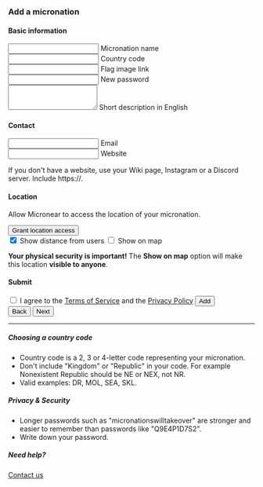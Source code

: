 <section id="add">
  <h3>Add a micronation</h3>
    <form id="add__form" data-steps="3" action="#">
      <div class="form_step shown" data-step="0">
        <h4>Basic information</h4>
        <div class="mdl-textfield mdl-js-textfield mdl-textfield--floating-label">
          <input class="mdl-textfield__input" type="text" maxlength="256" id="add__mname" required="true" />
          <label class="mdl-textfield__label" for="add__mname">Micronation name</label>
        </div>
        <div class="mdl-textfield mdl-js-textfield mdl-textfield--floating-label">
            <input class="mdl-textfield__input uppercase" type="text" maxlength="4" id="add__code" required="true" autocomplete="country"/>
            <label class="mdl-textfield__label" for="add__code">Country code</label>
        </div>
        <div class="mdl-textfield mdl-js-textfield mdl-textfield--floating-label">
          <input class="mdl-textfield__input" type="url" maxlength="256" id="add__mflag" autocomplete="url" />
          <label class="mdl-textfield__label" for="add__mflag">Flag image link</label>
        </div>
        <div class="mdl-textfield mdl-js-textfield mdl-textfield--floating-label">
          <input class="mdl-textfield__input" type="password" maxlength="256" id="add__password" minlength="8" required="true" autocomplete="new-password" />
          <label class="mdl-textfield__label" for="add__password">New password</label>
        </div>
        <div class="mdl-textfield mdl-js-textfield">
          <textarea class="mdl-textfield__input" type="text" rows="3" id="add__description" maxlength="1000"></textarea>
          <label class="mdl-textfield__label" for="add__description">Short description in English</label>
        </div>
      </div>
      <div class="form_step" data-step="1">
        <h4>Contact</h4>
        <div class="mdl-textfield mdl-js-textfield mdl-textfield--floating-label">
          <input class="mdl-textfield__input" type="email" id="add__email" autocomplete="email" />
          <label class="mdl-textfield__label" for="add__email">Email</label>
        </div>
        <div class="mdl-textfield mdl-js-textfield mdl-textfield--floating-label">
          <input class="mdl-textfield__input" type="url" maxlength="256" id="add__mwebsite" autocomplete="url" />
          <label class="mdl-textfield__label" for="add__mwebsite">Website</label>
        </div>
        <p>If you don't have a website, use your Wiki page, Instagram or a Discord server. Include https://.</p>
      </div>
      <div class="form_step" data-step="2">
        <h4>Location</h4>
        <div id="location_notice">
          <p>Allow Micronear to access the location of your micronation.</p>
          <button id="location_button" class="mdl-button mdl-js-button mdl-button--raised mdl-js-ripple-effect mdl-button--accent">
            Grant location access
          </button>
        </div>
        <input type="hidden" id="add__location">
        <label class="mdl-switch mdl-js-switch mdl-js-ripple-effect" for="add__distance">
          <input type="checkbox" id="add__distance" class="mdl-switch__input" checked="" />
          <span class="mdl-switch__label">Show distance from users</span>
        </label>
          <label class="mdl-switch mdl-js-switch mdl-js-ripple-effect" for="add__coordinates">
          <input type="checkbox" id="add__coordinates" class="mdl-switch__input" />
          <span class="mdl-switch__label">Show on map</span>
        </label>
        <p id="locationprivacywarning" class="hidden">
          <strong>Your physical security is important!</strong>
          The <strong>Show on map</strong> option will make this location <strong>visible to anyone</strong>. <br>
        </p>
      </div>
      <div class="form_step" data-step="3">
        <h4>Submit</h4>
        <label class="mdl-checkbox mdl-js-checkbox mdl-js-ripple-effect" for="add__terms">
          <input type="checkbox" id="add__terms" class="mdl-checkbox__input" />
          <span class="mdl-checkbox__label">I agree to the <a href="/terms">Terms of Service</a> and the <a href="/privacy">Privacy Policy</a></span>
        </label>
        <button class="mdl-button mdl-js-button mdl-button--raised mdl-js-ripple-effect mdl-button--accent" id="add__buy">
          Add
        </button>
      </div>
      <div class="form_controls">
        <button id="form_back" class="mdl-button mdl-js-button mdl-js-ripple-effect">
          Back
        </button>
        <button id="form_next" class="mdl-button mdl-js-button mdl-button--accent mdl-button--raised mdl-js-ripple-effect">
          Next
        </button>
      </div>
    </form>
</section>
<hr>
<section id="tips">
  <h5>Choosing a country code</h5>
  <ul>
    <li>Country code is a 2, 3 or 4-letter code representing your micronation.</li>
    <li>Don't include "Kingdom" or "Republic" in your code. For example Nonexistent Republic should be NE or NEX, not NR.</li>
    <li>Valid examples: DR, MOL, SEA, SKL.</li>
  </ul>
  <h5>Privacy & Security</h5>
  <ul>
    <li>Longer passwords such as "micronationswilltakeover" are stronger and easier to remember than passwords like "Q9E4P1D7S2".</li>
    <li>Write down your password.</li>
  </ul>
  <h5>Need help?</h5>
  <a href="/about" class="mdl-button mdl-js-button mdl-button--accent mdl-button--raised mdl-js-ripple-effect">
    Contact us
  </a>
</section>